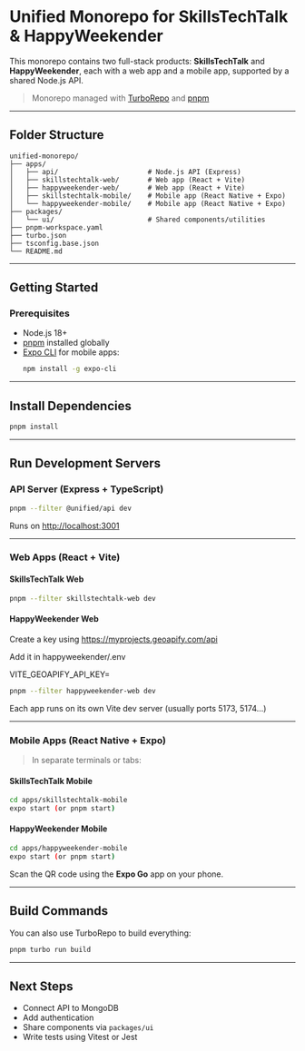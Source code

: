 # Unified Monorepo for SkillsTechTalk & HappyWeekender

This monorepo contains two full-stack products: **SkillsTechTalk** and **HappyWeekender**, each with a web app and a mobile app, supported by a shared Node.js API.

> Monorepo managed with [TurboRepo](https://turbo.build/repo) and [pnpm](https://pnpm.io/)

---

## Folder Structure

```
unified-monorepo/
├── apps/
│   ├── api/                      # Node.js API (Express)
│   ├── skillstechtalk-web/       # Web app (React + Vite)
│   ├── happyweekender-web/       # Web app (React + Vite)
│   ├── skillstechtalk-mobile/    # Mobile app (React Native + Expo)
│   └── happyweekender-mobile/    # Mobile app (React Native + Expo)
├── packages/
│   └── ui/                       # Shared components/utilities
├── pnpm-workspace.yaml
├── turbo.json
├── tsconfig.base.json
└── README.md
```

---

## Getting Started

### Prerequisites

- Node.js 18+
- [pnpm](https://pnpm.io/) installed globally
- [Expo CLI](https://docs.expo.dev/get-started/installation/) for mobile apps:
  ```bash
  npm install -g expo-cli
  ```

---

## Install Dependencies

```bash
pnpm install
```

---

## Run Development Servers

### API Server (Express + TypeScript)

```bash
pnpm --filter @unified/api dev
```

Runs on [http://localhost:3001](http://localhost:3001)

---

### Web Apps (React + Vite)

#### SkillsTechTalk Web

```bash
pnpm --filter skillstechtalk-web dev
```

#### HappyWeekender Web

Create a key using https://myprojects.geoapify.com/api

Add it in happyweekender/.env

VITE_GEOAPIFY_API_KEY=<key>

```bash
pnpm --filter happyweekender-web dev
```

Each app runs on its own Vite dev server (usually ports 5173, 5174...)

---

### Mobile Apps (React Native + Expo)

> In separate terminals or tabs:

#### SkillsTechTalk Mobile

```bash
cd apps/skillstechtalk-mobile
expo start (or pnpm start)
```

#### HappyWeekender Mobile

```bash
cd apps/happyweekender-mobile
expo start (or pnpm start)
```

Scan the QR code using the **Expo Go** app on your phone.

---

## Build Commands

You can also use TurboRepo to build everything:

```bash
pnpm turbo run build
```

---

## Next Steps

- Connect API to MongoDB
- Add authentication
- Share components via `packages/ui`
- Write tests using Vitest or Jest